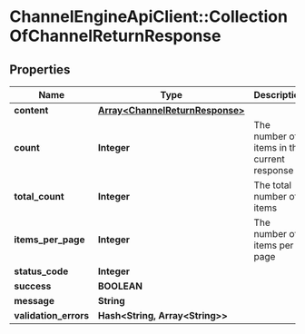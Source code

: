 # ChannelEngineApiClient::CollectionOfChannelReturnResponse

## Properties
Name | Type | Description | Notes
------------ | ------------- | ------------- | -------------
**content** | [**Array&lt;ChannelReturnResponse&gt;**](ChannelReturnResponse.md) |  | [optional] 
**count** | **Integer** | The number of items in the current response | [optional] 
**total_count** | **Integer** | The total number of items | [optional] 
**items_per_page** | **Integer** | The number of items per page | [optional] 
**status_code** | **Integer** |  | [optional] 
**success** | **BOOLEAN** |  | [optional] 
**message** | **String** |  | [optional] 
**validation_errors** | **Hash&lt;String, Array&lt;String&gt;&gt;** |  | [optional] 


